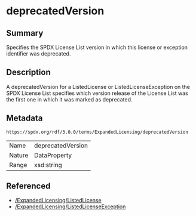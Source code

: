 <!-- Automatically generated by spec-parser v2.1.0 on 2024-06-17T15:44:58.460830+00:00 -->
<!-- SPDX-License-Identifier: Community-Spec-1.0 -->

# deprecatedVersion

## Summary

Specifies the SPDX License List version in which this license or exception
identifier was deprecated.


## Description

A deprecatedVersion for a ListedLicense or ListedLicenseException on the SPDX
License List specifies which version release of the License List was the first
one in which it was marked as deprecated.


## Metadata

`https://spdx.org/rdf/3.0.0/terms/ExpandedLicensing/deprecatedVersion`


| | |
|---|---|
| Name | deprecatedVersion |
| Nature | DataProperty |
| Range | xsd:string |




## Referenced

- [/ExpandedLicensing/ListedLicense](../../ExpandedLicensing/Classes/ListedLicense.md)
- [/ExpandedLicensing/ListedLicenseException](../../ExpandedLicensing/Classes/ListedLicenseException.md)

